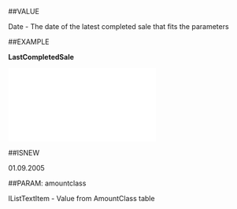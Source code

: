 
##VALUE

Date - The date of the latest completed sale that fits the parameters


##EXAMPLE

**LastCompletedSale**



![](..\..\Examples\vbs\SOCounter.LastCompletedSale.vb.txt)


##ISNEW

01.09.2005


##PARAM: amountclass

IListTextItem - Value from AmountClass table

